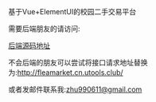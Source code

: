 基于Vue+ElementUI的校园二手交易平台

需要后端朋友的请访问:

[后端源码地址](https://gitee.com/zhuliyou/FleaMarket)

不会后端的朋友可以尝试将接口请求地址替换为:http://fleamarket.cn.utools.club/

或者发邮件联系我:zhu990611@gmail.com

